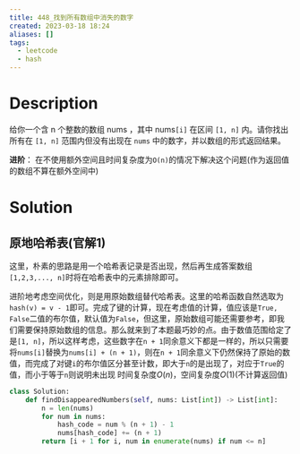 ```yaml
---
title: 448_找到所有数组中消失的数字
created: 2023-03-18 18:24
aliases: []
tags:
  - leetcode 
  - hash 
---
```


# Description

给你一个含 n 个整数的数组 nums ，其中 nums`[i]` 在区间 `[1, n]` 内。请你找出所有在 `[1, n]` 范围内但没有出现在 `nums` 中的数字，并以数组的形式返回结果。

**进阶**： 在不使用额外空间且时间复杂度为`O(n)`的情况下解决这个问题(作为返回值的数组不算在额外空间中)

# Solution

## 原地哈希表(官解1)

这里，朴素的思路是用一个哈希表记录是否出现，然后再生成答案数组`[1,2,3,..., n]`时将在哈希表中的元素排除即可。

进阶地考虑空间优化，则是用原始数组替代哈希表。这里的哈希函数自然选取为`hash(v) = v - 1`即可。完成了键的计算，现在考虑值的计算，值应该是`True, False`二值的布尔值，默认值为`False`，但这里，原始数组可能还需要参考，即我们需要保持原始数组的信息。那么就来到了本题最巧妙的点。由于数值范围给定了是`[1, n]`，所以这样考虑，这些数字在`n + 1`同余意义下都是一样的，所以只需要将`nums[i]`替换为`nums[i] + (n + 1)`，则在`n + 1`同余意义下仍然保持了原始的数值，而完成了对键`i`的布尔值区分甚至计数，即大于`n`的是出现了，对应于`True`的值，而小于等于`n`则说明未出现
时间复杂度$O(n)$，空间复杂度$O(1)$(不计算返回值)

```python
class Solution:
    def findDisappearedNumbers(self, nums: List[int]) -> List[int]:
        n = len(nums)
        for num in nums:
            hash_code = num % (n + 1) - 1
            nums[hash_code] += (n + 1)
        return [i + 1 for i, num in enumerate(nums) if num <= n]
```
